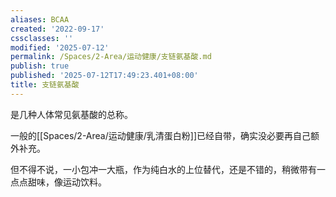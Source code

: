 ```yaml
---
aliases: BCAA
created: '2022-09-17'
cssclasses: ''
modified: '2025-07-12'
permalink: /Spaces/2-Area/运动健康/支链氨基酸.md
publish: true
published: '2025-07-12T17:49:23.401+08:00'
title: 支链氨基酸
---
```

是几种人体常见氨基酸的总称。

一般的[[Spaces/2-Area/运动健康/乳清蛋白粉]]已经自带，确实没必要再自己额外补充。

但不得不说，一小包冲一大瓶，作为纯白水的上位替代，还是不错的，稍微带有一点点甜味，像运动饮料。
